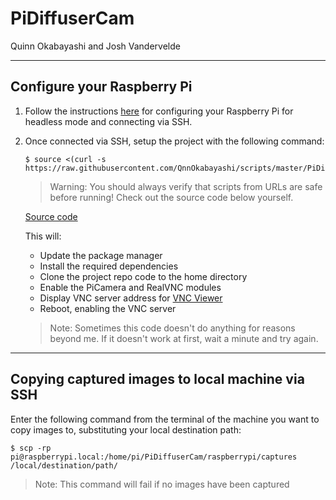 # PiDiffuserCam

Quinn Okabayashi and Josh Vandervelde
___
## Configure your Raspberry Pi
1. Follow the instructions [here](https://github.com/QnnOkabayashi/scripts/blob/master/HeadlessPi/README.md) for configuring your Raspberry Pi for headless mode and connecting via SSH.

2. Once connected via SSH, setup the project with the following command:
    ```
    $ source <(curl -s https://raw.githubusercontent.com/QnnOkabayashi/scripts/master/PiDiffuserCam/setup.sh)
    ```
    > Warning: You should always verify that scripts from URLs are safe before running! Check out the source code below yourself.

    [Source code](https://github.com/QnnOkabayashi/scripts/blob/master/PiDiffuserCam/setup.sh)

    This will:
    * Update the package manager
    * Install the required dependencies
    * Clone the project repo code to the home directory
    * Enable the PiCamera and RealVNC modules
    * Display VNC server address for [VNC Viewer](https://www.realvnc.com/en/connect/download/viewer/)
    * Reboot, enabling the VNC server
    > Note: Sometimes this code doesn't do anything for reasons beyond me. If it doesn't work at first, wait a minute and try again.

___
## Copying captured images to local machine via SSH
Enter the following command from the terminal of the machine you want to copy images to, substituting your local destination path:
```
$ scp -rp pi@raspberrypi.local:/home/pi/PiDiffuserCam/raspberrypi/captures /local/destination/path/
```
> Note: This command will fail if no images have been captured
